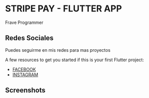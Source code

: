 # STRIPE PAY - FLUTTER APP

Frave Programmer

## Redes Sociales

Puedes seguirme en mis redes para mas proyectos 

A few resources to get you started if this is your first Flutter project:

- [FACEBOOK](https://www.facebook.com/fraveProgrammer)
- [INSTAGRAM](https://www.instagram.com/frave_programmer/)

## Screenshots


